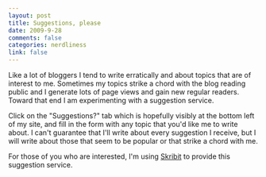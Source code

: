 ```yaml
--- 
layout: post
title: Suggestions, please
date: 2009-9-28
comments: false
categories: nerdliness
link: false
---
```

Like a lot of bloggers I tend to write erratically and about topics that are of interest to me. Sometimes my topics strike a chord with the blog reading public and I generate lots of page views and gain new regular readers. Toward that end I am experimenting with a suggestion service.

Click on the "Suggestions?" tab which is hopefully visibly at the bottom left of my site, and fill in the form with any topic that you'd like me to write about. I can't guarantee that I'll write about every suggestion I receive, but I will write about those that seem to be popular or that strike a chord with me.

For those of you who are interested, I'm using <a title="Skribit" href="http://skribit.com/">Skribit</a> to provide this suggestion service.
